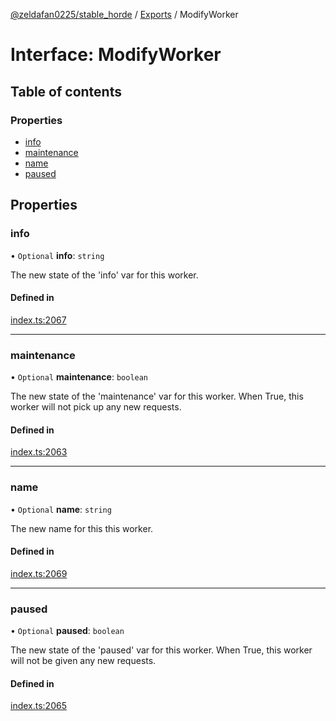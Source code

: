 [@zeldafan0225/stable_horde](../readme.md) / [Exports](../modules.md) / ModifyWorker

# Interface: ModifyWorker

## Table of contents

### Properties

- [info](ModifyWorker.md#info)
- [maintenance](ModifyWorker.md#maintenance)
- [name](ModifyWorker.md#name)
- [paused](ModifyWorker.md#paused)

## Properties

### info

• `Optional` **info**: `string`

The new state of the 'info' var for this worker.

#### Defined in

[index.ts:2067](https://github.com/ZeldaFan0225/stable_horde/blob/b03d78a/index.ts#L2067)

___

### maintenance

• `Optional` **maintenance**: `boolean`

The new state of the 'maintenance' var for this worker. When True, this worker will not pick up any new requests.

#### Defined in

[index.ts:2063](https://github.com/ZeldaFan0225/stable_horde/blob/b03d78a/index.ts#L2063)

___

### name

• `Optional` **name**: `string`

The new name for this this worker.

#### Defined in

[index.ts:2069](https://github.com/ZeldaFan0225/stable_horde/blob/b03d78a/index.ts#L2069)

___

### paused

• `Optional` **paused**: `boolean`

The new state of the 'paused' var for this worker. When True, this worker will not be given any new requests.

#### Defined in

[index.ts:2065](https://github.com/ZeldaFan0225/stable_horde/blob/b03d78a/index.ts#L2065)
